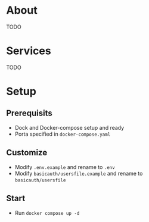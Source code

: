 # About
TODO

# Services
TODO

# Setup

## Prerequisits
- Dock and Docker-compose setup and ready
- Porta specified in ```docker-compose.yaml```
## Customize
- Modify ```.env.example``` and rename to ```.env```
- Modify ```basicauth/usersfile.example``` and rename to ```basicauth/usersfile```

## Start
- Run ```docker compose up -d```
